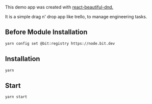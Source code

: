 This demo app was created with [react-beautiful-dnd.](https://github.com/atlassian/react-beautiful-dnd)  

It is a simple drag n' drop app like trello, to manage engineering tasks.

## Before Module Installation
```sh
yarn config set @bit:registry https://node.bit.dev
```

## Installation
```sh
yarn
```

## Start
```sh
yarn start
```